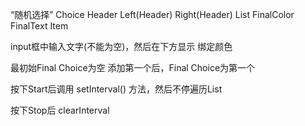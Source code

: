 “随机选择”
                  Choice
                  Header
      Left(Header)      Right(Header)
        List       FinalColor FinalText
        Item


input框中输入文字(不能为空)，然后在下方显示
  绑定颜色

最初始Final Choice为空
添加第一个后，Final Choice为第一个

按下Start后调用 setInterval() 方法，然后不停遍历List

按下Stop后 clearInterval
